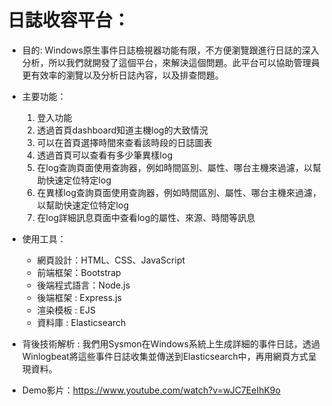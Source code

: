 # 日誌收容平台：
* 目的: Windows原生事件日誌檢視器功能有限，不方便瀏覽跟進行日誌的深入分析，所以我們就開發了這個平台，來解決這個問題。此平台可以協助管理員更有效率的瀏覽以及分析日誌內容，以及排查問題。

* 主要功能：
  1.  登入功能
  2.	透過首頁dashboard知道主機log的大致情況
  3.	可以在首頁選擇時間來查看該時段的日誌圖表
  4.	透過首頁可以查看有多少筆異樣log
  5.	在log查詢頁面使用查詢器，例如時間區別、屬性、哪台主機來過濾，以幫助快速定位特定log
  6.	在異樣log查詢頁面使用查詢器，例如時間區別、屬性、哪台主機來過濾，以幫助快速定位特定log
  7.	在log詳細訊息頁面中查看log的屬性、來源、時間等訊息

* 使用工具：
  * 網頁設計：HTML、CSS、JavaScript
  * 前端框架：Bootstrap
  * 後端程式語言：Node.js
  * 後端框架 : Express.js
  * 渲染模板 : EJS
  * 資料庫 : Elasticsearch

* 背後技術解析 : 我們用Sysmon在Windows系統上生成詳細的事件日誌，透過Winlogbeat將這些事件日誌收集並傳送到Elasticsearch中，再用網頁方式呈現資料。
* Demo影片：<a href="https://www.youtube.com/watch?v=wJC7EeIhK9o">https://www.youtube.com/watch?v=wJC7EeIhK9o</a>
